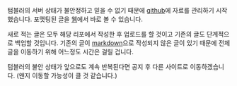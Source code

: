 텀블러의 서버 상태가 불안정하고 믿을 수 없기 때문에 [github](https://github.com/dalinaum/blog)에 자료를 관리하기 시작했습니다. 포맷팅된 글을 [웹](https://github.com/dalinaum/blog/blob/master/homebrew.markdown)에서 바로 볼 수 있습니다.

새로 적는 글은 모두 해당 리포에서 작성한 후 업로드를 할 것이고 기존의 글도 단계적으로 백업할 것입니다. 기존의 글이 [markdown](http://daringfireball.net/projects/markdown/)으로 작성되지 않은 글이 있기 때문에 전체 글을 이동하기 위해 어느정도 시간은 걸릴 겁니다.

텀블러의 불안 상태가 앞으로도 계속 반복된다면 공지 후 다른 사이트로 이동하겠습니다. (왠지 이동할 가능성이 클 것 같습니다.)